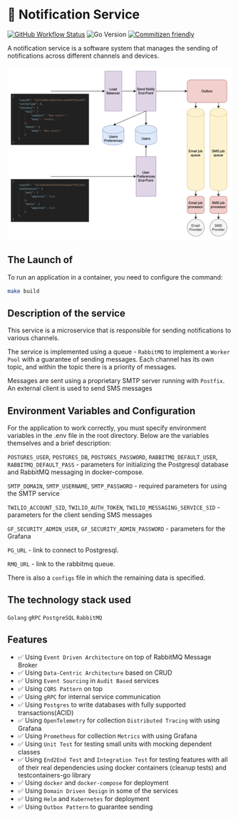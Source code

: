 # 📨 Notification Service

[![GitHub Workflow Status](https://img.shields.io/github/actions/workflow/status/MovingTowardsADream/Notification-Service/ci.yml?label=CI&logo=github&style=for-the-badge)](https://github.com/MovingTowardsADream/Notification-Service/actions/workflows/ci.yml)
![Go Version](https://img.shields.io/badge/go%20version-%3E=1.22-61CFDD.svg?&style=for-the-badge)
[![Commitizen friendly](https://img.shields.io/badge/commitizen-friendly-brightgreen.svg?logoColor=white&style=for-the-badge)](http://commitizen.github.io/cz-cli/)

A notification service is a software system that manages the sending of notifications across different channels and devices.

![My Image](docs/assets/diagram/data_flow/architecture.png)

## The Launch of
To run an application in a container, you need to configure the command:
```bash
make build
```

## Description of the service
This service is a microservice that is responsible for sending notifications to various channels. 

The service is implemented using a queue - `RabbitMQ` to implement a `Worker Pool` with a guarantee of sending messages. Each channel has its own topic, and within the topic there is a priority of messages. 

Messages are sent using a proprietary SMTP server running with `Postfix`. An external client is used to send SMS messages

## Environment Variables and Configuration
For the application to work correctly, you must specify environment variables in the .env file in the root directory. Below are the variables themselves and a brief description:

`POSTGRES_USER`, `POSTGRES_DB`, `POSTGRES_PASSWORD`, `RABBITMQ_DEFAULT_USER`, `RABBITMQ_DEFAULT_PASS` - parameters for initializing the Postgresql database and RabbitMQ messaging in docker-compose.

`SMTP_DOMAIN`, `SMTP_USERNAME`, `SMTP_PASSWORD` - required parameters for using the SMTP service

`TWILIO_ACCOUNT_SID`, `TWILIO_AUTH_TOKEN`, `TWILIO_MESSAGING_SERVICE_SID` - parameters for the client sending SMS messages

`GF_SECURITY_ADMIN_USER`, `GF_SECURITY_ADMIN_PASSWORD` - parameters for the Grafana

`PG_URL` - link to connect to Postgresql.

`RMQ_URL` - link to the rabbitmq queue.

There is also a `configs` file in which the remaining data is specified.

## The technology stack used
`Golang` `gRPC` `PostgreSQL` `RabbitMQ` 

## Features

- ✅ Using `Event Driven Architecture` on top of RabbitMQ Message Broker
- ✅ Using `Data-Centric Architecture` based on CRUD
- ✅ Using `Event Sourcing` in `Audit Based` services
- ✅ Using `CQRS Pattern` on top
- ✅ Using `gRPC` for internal service communication
- ✅ Using `Postgres` to write databases with fully supported transactions(ACID)
- ✅ Using `OpenTelemetry` for collection `Distributed Tracing` with using Grafana
- ✅ Using `Prometheus` for collection `Metrics` with using Grafana
- ✅ Using `Unit Test` for testing small units with mocking dependent classes
- ✅ Using `End2End Test` and `Integration Test` for testing features with all of their real dependencies using docker containers (cleanup tests) and testcontainers-go library
- ✅ Using `docker` and `docker-compose` for deployment
- ✅ Using `Domain Driven Design` in some of the services
- ✅ Using `Helm` and `Kubernetes` for deployment
- ✅ Using `Outbox Pattern` to guarantee sending
